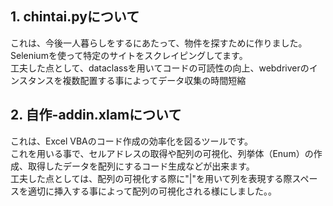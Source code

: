 ## 1. chintai.pyについて
これは、今後一人暮らしをするにあたって、物件を探すために作りました。  
Seleniumを使って特定のサイトをスクレイピングしてます。  
工夫した点として、dataclassを用いてコードの可読性の向上、webdriverのインスタンスを複数配置する事によってデータ収集の時間短縮

## 2. 自作-addin.xlamについて
これは、Excel VBAのコード作成の効率化を図るツールです。  
これを用いる事で、セルアドレスの取得や配列の可視化、列挙体（Enum）の作成、取得したデータを配列にするコード生成などが出来ます。  
工夫した点としては、配列の可視化する際に"|"を用いて列を表現する際スペースを適切に挿入する事によって配列の可視化される様にしました。。
